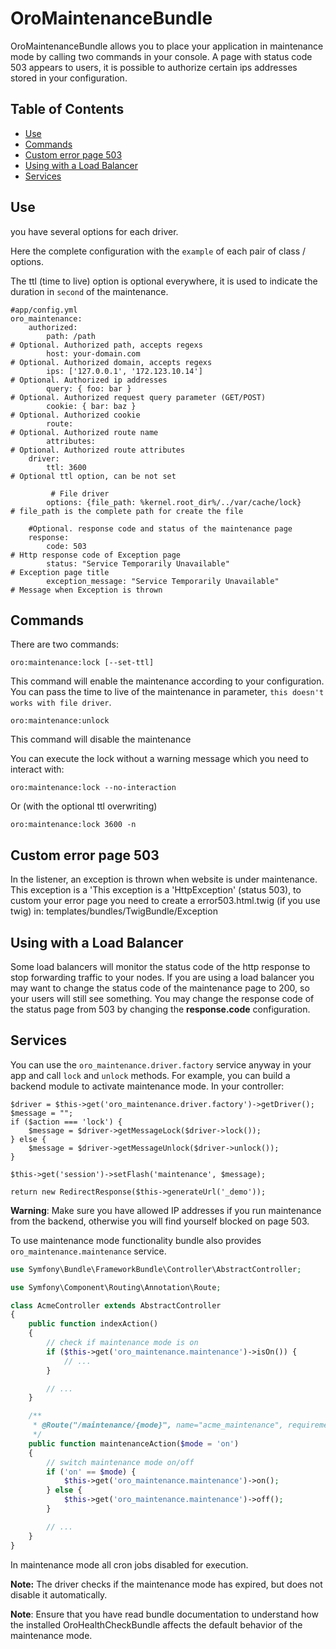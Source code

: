 # OroMaintenanceBundle

OroMaintenanceBundle allows you to place your application in maintenance mode by calling two commands in your console. A page with status code 503 appears to users,
it is possible to authorize certain ips addresses stored in your configuration.

## Table of Contents
- [Use](#use)
- [Commands](#commands)
- [Custom error page 503](#custom-error-page-503)
- [Using with a Load Balancer](#using-with-a-load-balancer)
- [Services](#services)

## Use
you have several options for each driver.

Here the complete configuration with the `example` of each pair of class / options.

The ttl (time to live) option is optional everywhere, it is used to indicate the duration in `second` of the maintenance.

    #app/config.yml
    oro_maintenance:
        authorized:
            path: /path                                                         # Optional. Authorized path, accepts regexs
            host: your-domain.com                                               # Optional. Authorized domain, accepts regexs
            ips: ['127.0.0.1', '172.123.10.14']                                 # Optional. Authorized ip addresses
            query: { foo: bar }                                                 # Optional. Authorized request query parameter (GET/POST)
            cookie: { bar: baz }                                                # Optional. Authorized cookie
            route:                                                              # Optional. Authorized route name
            attributes:                                                         # Optional. Authorized route attributes
        driver:
            ttl: 3600                                                                  # Optional ttl option, can be not set

             # File driver
            options: {file_path: %kernel.root_dir%/../var/cache/lock}                  # file_path is the complete path for create the file

        #Optional. response code and status of the maintenance page
        response:
            code: 503                                                                  # Http response code of Exception page
            status: "Service Temporarily Unavailable"                                  # Exception page title
            exception_message: "Service Temporarily Unavailable"                       # Message when Exception is thrown 


## Commands

There are two commands:

    oro:maintenance:lock [--set-ttl]

This command will enable the maintenance according to your configuration. You can pass the time to live of the maintenance in parameter, ``this doesn't works with file driver``.

    oro:maintenance:unlock

This command will disable the maintenance

You can execute the lock without a warning message which you need to interact with:

    oro:maintenance:lock --no-interaction

Or (with the optional ttl overwriting)

    oro:maintenance:lock 3600 -n

## Custom error page 503

In the listener, an exception is thrown when website is under maintenance. This exception is a 'This exception is a 'HttpException' (status 503), to custom your error page
you need to create a error503.html.twig (if you use twig) in:
templates/bundles/TwigBundle/Exception

## Using with a Load Balancer
Some load balancers will monitor the status code  of the http response to stop forwarding traffic  to your nodes. 
If you are using a load balancer you may want to change the status code of the maintenance page to 200, so your users will still see
something. You may change the response code of the status page from 503 by changing the **response.code** configuration.

## Services

You can use the ``oro_maintenance.driver.factory`` service anyway in your app and call ``lock`` and ``unlock`` methods.
For example, you can build a backend module to activate maintenance mode.
In your controller:

    $driver = $this->get('oro_maintenance.driver.factory')->getDriver();
    $message = "";
    if ($action === 'lock') {
        $message = $driver->getMessageLock($driver->lock());
    } else {
        $message = $driver->getMessageUnlock($driver->unlock());
    }

    $this->get('session')->setFlash('maintenance', $message);

    return new RedirectResponse($this->generateUrl('_demo'));


**Warning**: Make sure you have allowed IP addresses if you run maintenance from the backend, otherwise you will find yourself blocked on page 503.

To use maintenance mode functionality bundle also provides `oro_maintenance.maintenance` service.

``` php
use Symfony\Bundle\FrameworkBundle\Controller\AbstractController;

use Symfony\Component\Routing\Annotation\Route;

class AcmeController extends AbstractController
{
    public function indexAction()
    {
        // check if maintenance mode is on
        if ($this->get('oro_maintenance.maintenance')->isOn()) {
            // ...
        }

        // ...
    }

    /**
     * @Route("/maintenance/{mode}", name="acme_maintenance", requirements={"mode"="on|off"})
     */
    public function maintenanceAction($mode = 'on')
    {
        // switch maintenance mode on/off
        if ('on' == $mode) {
            $this->get('oro_maintenance.maintenance')->on();
        } else {
            $this->get('oro_maintenance.maintenance')->off();
        }

        // ...
    }
}
```

In maintenance mode all cron jobs disabled for execution.

**Note:** The driver checks if the maintenance mode has expired, but does not disable it automatically.

**Note**: Ensure that you have read bundle documentation to understand how the installed OroHealthCheckBundle affects
the default behavior of the maintenance mode.

